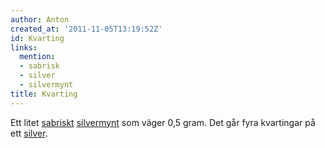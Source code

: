 ```yaml
---
author: Anton
created_at: '2011-11-05T13:19:52Z'
id: Kvarting
links:
  mention:
  - sabrisk
  - silver
  - silvermynt
title: Kvarting
---
```


Ett litet [sabriskt][] [silvermynt] som väger 0,5 gram. Det går fyra kvartingar på ett [silver].

  [sabriskt]: sabrisk
  [silvermynt]: silvermynt
  [silver]: silver
